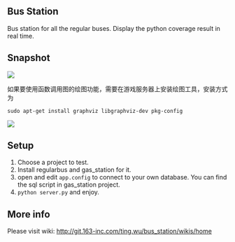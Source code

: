 ## Bus Station

Bus station for all the regular buses. Display the python coverage result in real time.

## Snapshot
![](http://git.163-inc.com/ting.wu/bus_station/raw/master/docs/result.png)

如果要使用函数调用图的绘图功能，需要在游戏服务器上安装绘图工具，安装方式为

```
sudo apt-get install graphviz libgraphviz-dev pkg-config
```

![](http://git.163-inc.com/ting.wu/bus_station/raw/master/docs/call_graph.png)

## Setup

1. Choose a project to test.
2. Install regularbus and gas_station for it.
3. open and edit `app.config` to connect to your own database. You can find the sql script in gas_station project.
4. `python server.py` and enjoy.

## More info

Please visit wiki: http://git.163-inc.com/ting.wu/bus_station/wikis/home